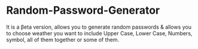 # Random-Password-Generator
It is a βeta version, allows you to generate random passwords &amp; allows you to choose weather you want to include Upper Case, Lower Case, Numbers, symbol, all of them together or some of them.

